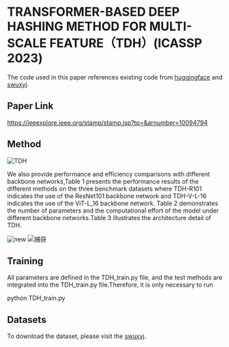 # TRANSFORMER-BASED DEEP HASHING METHOD FOR MULTI-SCALE FEATURE（TDH）(ICASSP 2023)

The code used in this paper references existing code from [huggingface](https://github.com/huggingface/pytorch-image-models) and [swuxyj](https://github.com/swuxyj/DeepHash-pytorch).

Paper Link
-----
https://ieeexplore.ieee.org/stamp/stamp.jsp?tp=&arnumber=10094794

Method
-----
![TDH](https://user-images.githubusercontent.com/49743419/220228569-dcd3c9d5-33e9-49de-bec0-fcfb17b8e5d2.png)

We also provide performance and efficiency comparisons with different backbone networks,Table 1 presents the performance results of the
different methods on the three benchmark datasets where TDH-R101 indicates the use of the
ResNet101 backbone network and TDH-V-L-16 indicates the use of the ViT-L_16 backbone
network. Table 2 demonstrates the number of parameters and the computational effort of the
model under different backbone networks.Table 3 illustrates the architecture detail of TDH.

![new](https://user-images.githubusercontent.com/49743419/220231454-b6e2bdf1-1b52-4293-b28f-d6329926c6cc.png)
![捕获](https://user-images.githubusercontent.com/49743419/221077773-7e4b9e5f-233f-4dcf-a600-133bdb97bee4.png)

Training
-----
All parameters are defined in the TDH_train.py file, and the test methods are integrated into the TDH_train.py file.Therefore, it is only necessary to run

python TDH_train.py

Datasets
-----
To download the dataset, please visit the [swuxyj](https://github.com/swuxyj/DeepHash-pytorch).
